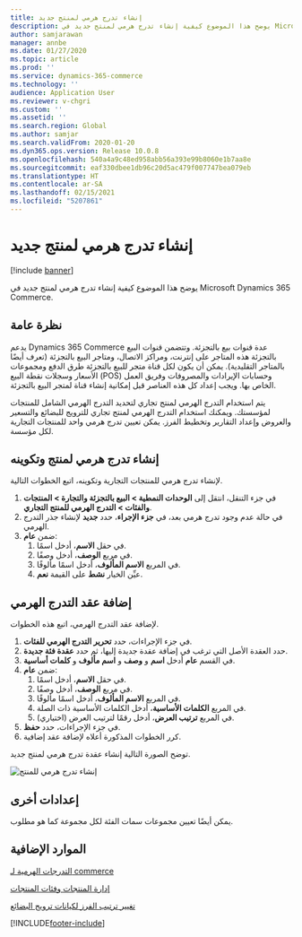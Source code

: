 ```yaml
---
title: إنشاء تدرج هرمي لمنتج جديد
description: يوضح هذا الموضوع كيفية إنشاء تدرج هرمي لمنتج جديد في Microsoft Dynamics 365 Commerce.
author: samjarawan
manager: annbe
ms.date: 01/27/2020
ms.topic: article
ms.prod: ''
ms.service: dynamics-365-commerce
ms.technology: ''
audience: Application User
ms.reviewer: v-chgri
ms.custom: ''
ms.assetid: ''
ms.search.region: Global
ms.author: samjar
ms.search.validFrom: 2020-01-20
ms.dyn365.ops.version: Release 10.0.8
ms.openlocfilehash: 540a4a9c48ed958abb56a393e99b8060e1b7aa8e
ms.sourcegitcommit: eaf330dbee1db96c20d5ac479f007747bea079eb
ms.translationtype: HT
ms.contentlocale: ar-SA
ms.lasthandoff: 02/15/2021
ms.locfileid: "5207861"
---
```

# <a name="create-a-new-product-hierarchy"></a>إنشاء تدرج هرمي لمنتج جديد


[!include [banner](includes/banner.md)]

يوضح هذا الموضوع كيفية إنشاء تدرج هرمي لمنتج جديد في Microsoft Dynamics 365 Commerce.

## <a name="overview"></a>نظرة عامة

يدعم Dynamics 365 Commerce عدة قنوات بيع بالتجزئة. وتتضمن قنوات البيع بالتجزئة هذه المتاجر على إنترنت، ومراكز الاتصال، ومتاجر البيع بالتجزئة (تعرف أيضًا بالمتاجر التقليدية). يمكن أن يكون لكل قناة متجر للبيع بالتجزئة طرق الدفع ومجموعات الأسعار وسجلات نقطة البيع (POS) وحسابات الإيرادات والمصروفات وفريق العمل الخاص بها. ويجب إعداد كل هذه العناصر قبل إمكانية إنشاء قناة لمتجر البيع بالتجزئة. 

يتم استخدام التدرج الهرمي لمنتج تجاري لتحديد التدرج الهرمي الشامل للمنتجات لمؤسستك. ويمكنك استخدام التدرج الهرمي لمنتج تجاري للترويج للبضائع والتسعير والعروض وإعداد التقارير وتخطيط الفرز. يمكن تعيين تدرج هرمي واحد للمنتجات التجارية لكل مؤسسة.

## <a name="create-and-configure-a-product-hierarchy"></a>إنشاء تدرج هرمي لمنتج وتكوينه

لإنشاء تدرج هرمي للمنتجات التجارية وتكوينه، اتبع الخطوات التالية.

1. في جزء التنقل، انتقل إلى **الوحدات النمطية \> البيع بالتجزئة والتجارة \> المنتجات والفئات \> التدرج الهرمي للمنتج التجاري**.
1. في حالة عدم وجود تدرج هرمي بعد، في **جزء الإجراء**، حدد **جديد** لإنشاء جذر التدرج الهرمي.
1. ضمن **عام**:
    1. في حقل **الاسم**، أدخل اسمًا.
    1. في مربع **الوصف**، أدخل وصفًا.
    1. في المربع **الاسم المألوف**، أدخل اسمًا مألوفًا.
    1. عيِّن الخيار **نشط** على القيمة **نعم**.

## <a name="add-hierarchy-nodes"></a>إضافة عقد التدرج الهرمي

لإضافة عقد التدرج الهرمي، اتبع هذه الخطوات.

1. في جزء الإجراءات، حدد **تحرير التدرج الهرمي للفئات**.
1. حدد العقدة الأصل التي ترغب في إضافة عقدة جديدة إليها، ثم حدد **عقدة فئة جديدة**.
1. في القسم **عام** أدخل **اسم** و **وصف** و **اسم مألوف** و **كلمات أساسية**.
1. ضمن **عام**:
    1. في حقل **الاسم**، أدخل اسمًا.
    1. في مربع **الوصف**، أدخل وصفًا.
    1. في المربع **الاسم المألوف**، أدخل اسمًا مألوفًا.
    1. في المربع **الكلمات الأساسية**، أدخل الكلمات الأساسية ذات الصلة.
    1. في المربع **ترتيب العرض**، أدخل رقمًا لترتيب العرض (اختياري).
1. في جزء الإجراءات، حدد **حفظ**.
1. كرر الخطوات المذكورة أعلاه لإضافة عقد إضافية.

توضح الصورة التالية إنشاء عقدة تدرج هرمي لمنتج جديد.

![إنشاء تدرج هرمي للمنتج](media/create-product-hierarchy.png)

## <a name="other-settings"></a>إعدادات أخرى

يمكن أيضًا تعيين مجموعات سمات الفئة لكل مجموعة كما هو مطلوب.  

## <a name="additional-resources"></a>الموارد الإضافية

[التدرجات الهرمية لـ ‎commerce](retail-hierarchies.md)

[إدارة المنتجات وفئات المنتجات](category-management-product-creation.md)

[تغيير ترتيب الفرز لكيانات ترويج البضائع](custom-order-categories-nav-retail-prod-hierarchy.md)


[!INCLUDE[footer-include](../includes/footer-banner.md)]